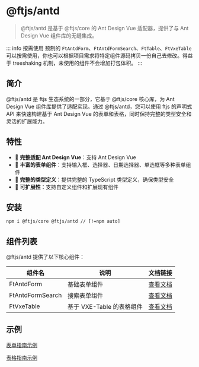 # @ftjs/antd

> @ftjs/antd 是基于 @ftjs/core 的 Ant Design Vue 适配器，提供了与 Ant Design Vue 组件库的无缝集成。

::: info 按需使用
预制的 `FtAntdForm`、`FtAntdFormSearch`、`FtTable`、`FtVxeTable` 可以按需使用，你也可以根据项目需求将特定组件源码拷贝一份自己去修改。得益于 treeshaking 机制，未使用的组件不会增加打包体积。
:::

## 简介

@ftjs/antd 是 ftjs 生态系统的一部分，它基于 @ftjs/core 核心库，为 Ant Design Vue 组件库提供了适配实现。通过 @ftjs/antd，您可以使用 ftjs 的声明式 API 来快速构建基于 Ant Design Vue 的表单和表格，同时保持完整的类型安全和灵活的扩展能力。

## 特性

- 🚀 **完整适配 Ant Design Vue**：支持 Ant Design Vue
- 🧩 **丰富的表单组件**：支持输入框、选择器、日期选择器、单选框等多种表单组件
- 📝 **完整的类型定义**：提供完整的 TypeScript 类型定义，确保类型安全
- 🔌 **可扩展性**：支持自定义组件和扩展现有组件

## 安装

```bash
npm i @ftjs/core @ftjs/antd // [!=npm auto]
```

## 组件列表

@ftjs/antd 提供了以下核心组件：

| 组件名           | 说明                      | 文档链接                                      |
| ---------------- | ------------------------- | --------------------------------------------- |
| FtAntdForm       | 基础表单组件              | [查看文档](./components/form/index.md)        |
| FtAntdFormSearch | 搜索表单组件              | [查看文档](./components/form-search/index.md) |
| FtVxeTable       | 基于 VXE-Table 的表格组件 | [查看文档](./components/vxe-table/index.md)   |

## 示例

[表单指南示例](/guide/getting-started.html#%E7%A4%BA%E4%BE%8B)

[表格指南示例](/guide/core/table/props.html#%E7%A4%BA%E4%BE%8B)
